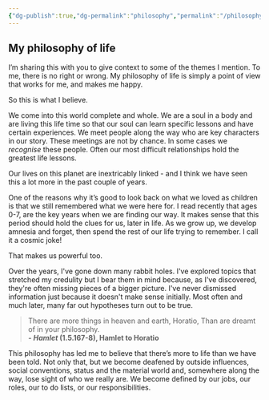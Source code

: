 ```yaml
---
{"dg-publish":true,"dg-permalink":"philosophy","permalink":"/philosophy/","dgHomeLink":true,"dgPassFrontmatter":false}
---
```



## My philosophy of life

I’m sharing this with you to give context to some of the themes I mention. To me, there is no right or wrong. My philosophy of life is simply a point of view that works for me, and makes me happy. 

So this is what I believe.

We come into this world complete and whole. We are a soul in a body and are living this life time so that our soul can learn specific lessons and have certain experiences. We meet people along the way who are key characters in our story. These meetings are not by chance. In some cases we _recognise_ these people. Often our most difficult relationships hold the greatest life lessons.

Our lives on this planet are inextricably linked - and I think we have seen this a lot more in the past couple of years. 

One of the reasons why it’s good to look back on what we loved as children is that we still remembered what we were here for. I read recently that ages 0-7, are the key years when we are finding our way. It makes sense that this period should hold the clues for us, later in life. As we grow up, we develop amnesia and forget, then spend the rest of our life trying to remember. I call it a cosmic joke!

That makes us powerful too.

Over the years, I've gone down many rabbit holes. I've explored topics that stretched my credulity but I bear them in mind because, as I've discovered, they're often missing pieces of a bigger picture. I've never dismissed information just because it doesn't make sense initially. Most often and much later, many far out hypotheses turn out to be true.

>There are more things in heaven and earth, Horatio, 
>Than are dreamt of in your philosophy.  
>**- _Hamlet_ (1.5.167-8), Hamlet to Horatio**

This philosophy has led me to believe that there’s more to life than we have been told. Not only that, but we become deafened by outside influences, social conventions, status and the material world and, somewhere along the way, lose sight of who we really are. We become defined by our jobs, our roles, our to do lists, or our responsibilities. 